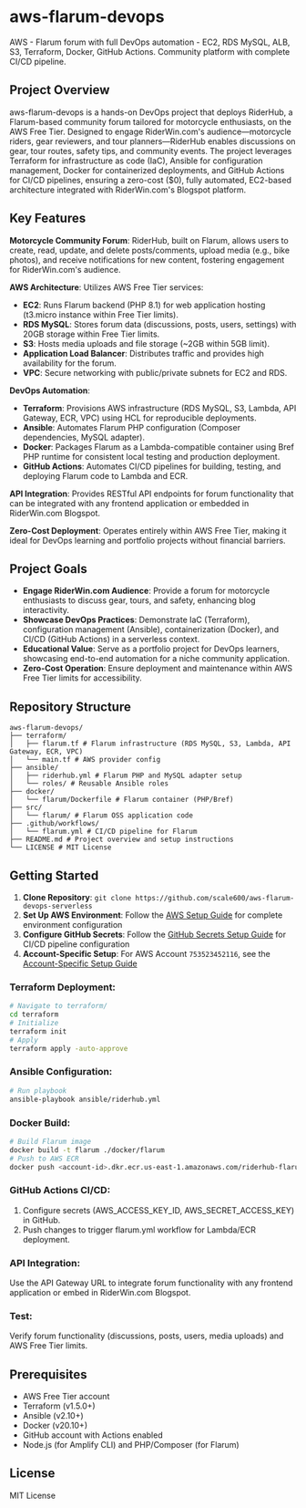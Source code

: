# aws-flarum-devops

AWS - Flarum forum with full DevOps automation - EC2, RDS MySQL, ALB, S3, Terraform, Docker, GitHub Actions. Community platform with complete CI/CD pipeline.

## Project Overview

aws-flarum-devops is a hands-on DevOps project that deploys RiderHub, a Flarum-based community forum tailored for motorcycle enthusiasts, on the AWS Free Tier. Designed to engage RiderWin.com's audience—motorcycle riders, gear reviewers, and tour planners—RiderHub enables discussions on gear, tour routes, safety tips, and community events. The project leverages Terraform for infrastructure as code (IaC), Ansible for configuration management, Docker for containerized deployments, and GitHub Actions for CI/CD pipelines, ensuring a zero-cost ($0), fully automated, EC2-based architecture integrated with RiderWin.com's Blogspot platform.

## Key Features

**Motorcycle Community Forum**: RiderHub, built on Flarum, allows users to create, read, update, and delete posts/comments, upload media (e.g., bike photos), and receive notifications for new content, fostering engagement for RiderWin.com's audience.

**AWS Architecture**: Utilizes AWS Free Tier services:

- **EC2**: Runs Flarum backend (PHP 8.1) for web application hosting (t3.micro instance within Free Tier limits).
- **RDS MySQL**: Stores forum data (discussions, posts, users, settings) with 20GB storage within Free Tier limits.
- **S3**: Hosts media uploads and file storage (~2GB within 5GB limit).
- **Application Load Balancer**: Distributes traffic and provides high availability for the forum.
- **VPC**: Secure networking with public/private subnets for EC2 and RDS.

**DevOps Automation**:

- **Terraform**: Provisions AWS infrastructure (RDS MySQL, S3, Lambda, API Gateway, ECR, VPC) using HCL for reproducible deployments.
- **Ansible**: Automates Flarum PHP configuration (Composer dependencies, MySQL adapter).
- **Docker**: Packages Flarum as a Lambda-compatible container using Bref PHP runtime for consistent local testing and production deployment.
- **GitHub Actions**: Automates CI/CD pipelines for building, testing, and deploying Flarum code to Lambda and ECR.

**API Integration**: Provides RESTful API endpoints for forum functionality that can be integrated with any frontend application or embedded in RiderWin.com Blogspot.

**Zero-Cost Deployment**: Operates entirely within AWS Free Tier, making it ideal for DevOps learning and portfolio projects without financial barriers.

## Project Goals

- **Engage RiderWin.com Audience**: Provide a forum for motorcycle enthusiasts to discuss gear, tours, and safety, enhancing blog interactivity.
- **Showcase DevOps Practices**: Demonstrate IaC (Terraform), configuration management (Ansible), containerization (Docker), and CI/CD (GitHub Actions) in a serverless context.
- **Educational Value**: Serve as a portfolio project for DevOps learners, showcasing end-to-end automation for a niche community application.
- **Zero-Cost Operation**: Ensure deployment and maintenance within AWS Free Tier limits for accessibility.

## Repository Structure

```
aws-flarum-devops/
├── terraform/
│   ├── flarum.tf # Flarum infrastructure (RDS MySQL, S3, Lambda, API Gateway, ECR, VPC)
│   └── main.tf # AWS provider config
├── ansible/
│   ├── riderhub.yml # Flarum PHP and MySQL adapter setup
│   └── roles/ # Reusable Ansible roles
├── docker/
│   └── flarum/Dockerfile # Flarum container (PHP/Bref)
├── src/
│   └── flarum/ # Flarum OSS application code
├── .github/workflows/
│   └── flarum.yml # CI/CD pipeline for Flarum
├── README.md # Project overview and setup instructions
└── LICENSE # MIT License
```

## Getting Started

1. **Clone Repository**: `git clone https://github.com/scale600/aws-flarum-devops-serverless`
2. **Set Up AWS Environment**: Follow the [AWS Setup Guide](.github/docs/AWS_SETUP_GUIDE.md) for complete environment configuration
3. **Configure GitHub Secrets**: Follow the [GitHub Secrets Setup Guide](.github/docs/GITHUB_SECRETS_SETUP.md) for CI/CD pipeline configuration
4. **Account-Specific Setup**: For AWS Account `753523452116`, see the [Account-Specific Setup Guide](.github/docs/AWS_ACCOUNT_SPECIFIC_SETUP.md)

### Terraform Deployment:

```bash
# Navigate to terraform/
cd terraform
# Initialize
terraform init
# Apply
terraform apply -auto-approve
```

### Ansible Configuration:

```bash
# Run playbook
ansible-playbook ansible/riderhub.yml
```

### Docker Build:

```bash
# Build Flarum image
docker build -t flarum ./docker/flarum
# Push to AWS ECR
docker push <account-id>.dkr.ecr.us-east-1.amazonaws.com/riderhub-flarum:latest
```

### GitHub Actions CI/CD:

1. Configure secrets (AWS_ACCESS_KEY_ID, AWS_SECRET_ACCESS_KEY) in GitHub.
2. Push changes to trigger flarum.yml workflow for Lambda/ECR deployment.

### API Integration:

Use the API Gateway URL to integrate forum functionality with any frontend application or embed in RiderWin.com Blogspot.

### Test:

Verify forum functionality (discussions, posts, users, media uploads) and AWS Free Tier limits.

## Prerequisites

- AWS Free Tier account
- Terraform (v1.5.0+)
- Ansible (v2.10+)
- Docker (v20.10+)
- GitHub account with Actions enabled
- Node.js (for Amplify CLI) and PHP/Composer (for Flarum)

## License

MIT License
